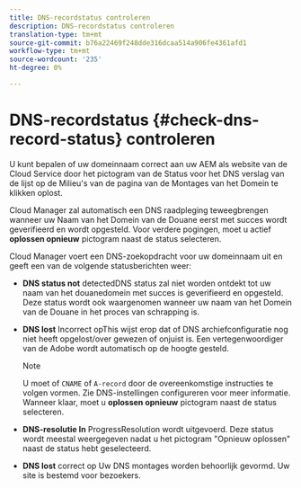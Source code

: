 ```yaml
---
title: DNS-recordstatus controleren
description: DNS-recordstatus controleren
translation-type: tm+mt
source-git-commit: b76a22469f248dde316dcaa514a906fe4361afd1
workflow-type: tm+mt
source-wordcount: '235'
ht-degree: 0%

---
```



# DNS-recordstatus {#check-dns-record-status} controleren

U kunt bepalen of uw domeinnaam correct aan uw AEM als website van de Cloud Service door het pictogram van de Status voor het DNS verslag van de lijst op de Milieu&#39;s van de pagina van de Montages van het Domein te klikken oplost.

Cloud Manager zal automatisch een DNS raadpleging teweegbrengen wanneer uw Naam van het Domein van de Douane eerst met succes wordt geverifieerd en wordt opgesteld. Voor verdere pogingen, moet u actief **oplossen opnieuw** pictogram naast de status selecteren.

Cloud Manager voert een DNS-zoekopdracht voor uw domeinnaam uit en geeft een van de volgende statusberichten weer:

* **DNS status not**
detectedDNS status zal niet worden ontdekt tot uw naam van het douanedomein met succes is geverifieerd en opgesteld. Deze status wordt ook waargenomen wanneer uw naam van het Domein van de Douane in het proces van schrapping is.

* **DNS lost**
Incorrect opThis wijst erop dat of DNS archiefconfiguratie nog niet heeft opgelost/over gewezen of onjuist is. Een vertegenwoordiger van de Adobe wordt automatisch op de hoogte gesteld.

   >[!NOTE]
   >U moet of `CNAME` of `A-record` door de overeenkomstige instructies te volgen vormen. Zie DNS-instellingen configureren voor meer informatie. Wanneer klaar, moet u **oplossen opnieuw** pictogram naast de status selecteren.

* **DNS-resolutie In**
ProgressResolution wordt uitgevoerd. Deze status wordt meestal weergegeven nadat u het pictogram &quot;Opnieuw oplossen&quot; naast de status hebt geselecteerd.

* **DNS lost**
correct op Uw DNS montages worden behoorlijk gevormd. Uw site is bestemd voor bezoekers.
